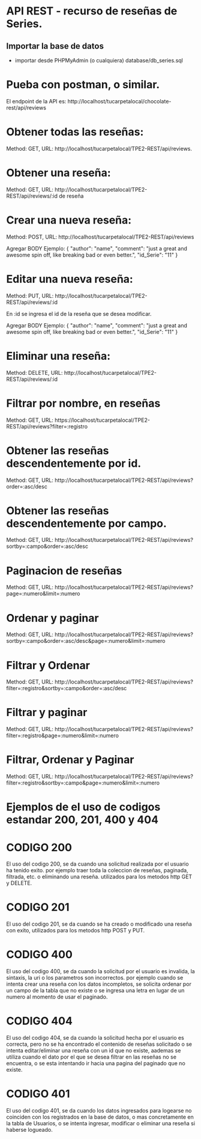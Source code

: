 # API REST - recurso de reseñas de Series.

## Importar la base de datos
- importar desde PHPMyAdmin (o cualquiera) database/db_series.sql

# Pueba con postman, o similar.
El endpoint de la API es: http://localhost/tucarpetalocal/chocolate-rest/api/reviews

# Obtener todas las reseñas:
Method: GET, URL: http://localhost/tucarpetalocal/TPE2-REST/api/reviews.

# Obtener una reseña:
Method: GET, URL: http://localhost/tucarpetalocal/TPE2-REST/api/reviews/:id de reseña

# Crear una nueva reseña:
 Method: POST, URL: http://localhost/tucarpetalocal/TPE2-REST/api/reviews

Agregar BODY
Ejemplo:
  {
    "author": "name",
    "comment": "just a great and awesome spin off, like breaking bad or even better.",
    "id_Serie": "11"
  }

 # Editar una nueva reseña:

 Method: PUT, URL: http://localhost/tucarpetalocal/TPE2-REST/api/reviews/:id

En :id se ingresa el id de la reseña que se desea modificar.

Agregar BODY
Ejemplo:
  {
    "author": "name",
    "comment": "just a great and awesome spin off, like breaking bad or even better.",
    "id_Serie": "11"
  }

# Eliminar una reseña:
 Method: DELETE, URL: http://localhost/tucarpetalocal/TPE2-REST/api/reviews/:id

# Filtrar por nombre, en reseñas
Method: GET, URL: https://localhost/tucarpetalocal/TPE2-REST/api/reviews?filter=:registro

# Obtener las reseñas descendentemente por id.
Method: GET, URL: http://localhost/tucarpetalocal/TPE2-REST/api/reviews?order=:asc/desc

# Obtener las reseñas descendentemente por campo.
Method: GET, URL: http://localhost/tucarpetalocal/TPE2-REST/api/reviews?sortby=:campo&order=:asc/desc

# Paginacion de reseñas
Method: GET, URL: http://localhost/tucarpetalocal/TPE2-REST/api/reviews?page=:numero&limit=:numero 

# Ordenar y paginar
Method: GET, URL: http://localhost/tucarpetalocal/TPE2-REST/api/reviews?sortby=:campo&order=:asc/desc&page=:numero&limit=:numero 

# Filtrar y Ordenar
Method: GET, URL: http://localhost/tucarpetalocal/TPE2-REST/api/reviews?filter=:registro&sortby=:campo&order=:asc/desc

# Filtrar y paginar
Method: GET, URL: http://localhost/tucarpetalocal/TPE2-REST/api/reviews?filter=:registro&page=:numero&limit=:numero 

# Filtrar, Ordenar y Paginar
Method: GET, URL: http://localhost/tucarpetalocal/TPE2-REST/api/reviews?filter=:registro&sortby=:campo&page=:numero&limit=:numero 


# Ejemplos de el uso de codigos estandar 200, 201, 400 y 404

# CODIGO 200

  El uso del codigo 200, se da cuando una solicitud realizada por el usuario ha tenido exito. por ejemplo traer toda la coleccion de reseñas, paginada, filtrada, etc. o eliminando una reseña. utilizados para los metodos http GET y DELETE.

# CODIGO 201

  El uso del codigo 201, se da cuando se ha creado o modificado una reseña con exito, 
  utilizados para los metodos http POST y PUT.

# CODIGO 400

  El uso del codigo 400, se da cuando la solicitud por el usuario es invalida, la sintaxis, la uri o los parametros son incorrectos. 
  por ejemplo cuando se intenta crear una reseña con los datos incompletos, se solicita ordenar por un campo de la tabla que no existe o se ingresa una letra en lugar de un numero al momento de usar el paginado.


# CODIGO 404

  El uso del codigo 404, se da cuando la solicitud hecha por el usuario es correcta, pero no se ha encontrado el contenido de reseñas solicitado o se intenta editar/eliminar una reseña con un id que no existe,
  aademas se utiliza cuando el dato por el que se desea filtrar en las reseñas no se encuentra, o se esta intentando ir hacia una pagina del paginado que no existe.

# CODIGO 401

El uso del codigo 401, se da cuando los datos ingresados para logearse no coinciden con los registrados en la base de datos, o mas concretamente en la tabla de Usuarios, o se intenta ingresar, modificar o eliminar una reseña si haberse logueado.



